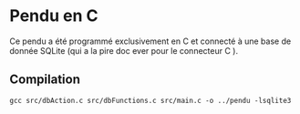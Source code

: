 # Pendu en C
Ce pendu a été programmé exclusivement en C et connecté à une base de donnée SQLite (qui a la pire doc ever pour le connecteur C ).

## Compilation
```gcc src/dbAction.c src/dbFunctions.c src/main.c -o ../pendu -lsqlite3```
